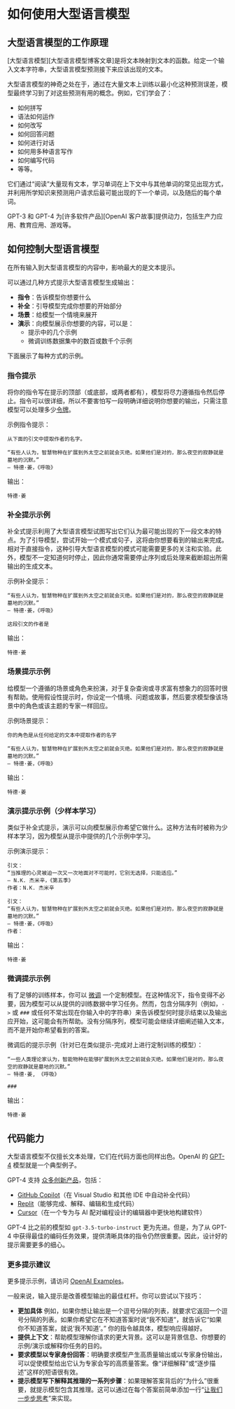 # 如何使用大型语言模型

## 大型语言模型的工作原理

[大型语言模型][大型语言模型博客文章]是将文本映射到文本的函数。给定一个输入文本字符串，大型语言模型预测接下来应该出现的文本。

大型语言模型的神奇之处在于，通过在大量文本上训练以最小化这种预测误差，模型最终学习到了对这些预测有用的概念。例如，它们学会了：

- 如何拼写
- 语法如何运作
- 如何改写
- 如何回答问题
- 如何进行对话
- 如何用多种语言写作
- 如何编写代码
- 等等。

它们通过“阅读”大量现有文本，学习单词在上下文中与其他单词的常见出现方式，并利用所学知识来预测用户请求后最可能出现的下一个单词，以及随后的每个单词。

GPT-3 和 GPT-4 为[许多软件产品][OpenAI 客户故事]提供动力，包括生产力应用、教育应用、游戏等。

## 如何控制大型语言模型

在所有输入到大型语言模型的内容中，影响最大的是文本提示。

可以通过几种方式提示大型语言模型生成输出：

- **指令**：告诉模型你想要什么
- **补全**：引导模型完成你想要的开始部分
- **场景**：给模型一个情境来展开
- **演示**：向模型展示你想要的内容，可以是：
  - 提示中的几个示例
  - 微调训练数据集中的数百或数千个示例

下面展示了每种方式的示例。

### 指令提示

将你的指令写在提示的顶部（或底部，或两者都有），模型将尽力遵循指令然后停止。指令可以很详细，所以不要害怕写一段明确详细说明你想要的输出，只需注意模型可以处理多少[令牌](https://help.openai.com/en/articles/4936856-what-are-tokens-and-how-to-count-them)。

示例指令提示：

```text
从下面的引文中提取作者的名字。

“有些人认为，智慧物种在扩展到外太空之前就会灭绝。如果他们是对的，那么夜空的寂静就是墓地的沉默。”
― 特德·姜，《呼吸》
```

输出：

```text
特德·姜
```

### 补全提示示例

补全式提示利用了大型语言模型试图写出它们认为最可能出现的下一段文本的特点。为了引导模型，尝试开始一个模式或句子，这将由你想要看到的输出来完成。相对于直接指令，这种引导大型语言模型的模式可能需要更多的关注和实验。此外，模型不一定知道何时停止，因此你通常需要停止序列或后处理来截断超出所需输出的生成文本。

示例补全提示：

```text
“有些人认为，智慧物种在扩展到外太空之前就会灭绝。如果他们是对的，那么夜空的寂静就是墓地的沉默。”
― 特德·姜，《呼吸》

这段引文的作者是
```

输出：

```text
特德·姜
```

### 场景提示示例

给模型一个遵循的场景或角色来扮演，对于复杂查询或寻求富有想象力的回答时很有帮助。使用假设性提示时，你设定一个情境、问题或故事，然后要求模型像该场景中的角色或该主题的专家一样回应。

示例场景提示：

```text
你的角色是从任何给定的文本中提取作者的名字

“有些人认为，智慧物种在扩展到外太空之前就会灭绝。如果他们是对的，那么夜空的寂静就是墓地的沉默。”
― 特德·姜，《呼吸》
```

输出：

```text
特德·姜
```

### 演示提示示例（少样本学习）

类似于补全式提示，演示可以向模型展示你希望它做什么。这种方法有时被称为少样本学习，因为模型从提示中提供的几个示例中学习。

示例演示提示：

```text
引文：
“当推理的心灵被迫一次又一次地面对不可能时，它别无选择，只能适应。”
― N.K. 杰米辛，《第五季》
作者：N.K. 杰米辛

引文：
“有些人认为，智慧物种在扩展到外太空之前就会灭绝。如果他们是对的，那么夜空的寂静就是墓地的沉默。”
― 特德·姜，《呼吸》
作者：
```

输出：

```text
特德·姜
```

### 微调提示示例
有了足够的训练样本，你可以 [微调][Fine Tuning Docs] 一个定制模型。在这种情况下，指令变得不必要，因为模型可以从提供的训练数据中学习任务。然而，包含分隔序列（例如，`->` 或 `###` 或任何不常出现在你输入中的字符串）来告诉模型何时提示结束以及输出应开始，这可能会有所帮助。没有分隔序列，模型可能会继续详细阐述输入文本，而不是开始你希望看到的答案。

微调后的提示示例（针对已在类似提示-完成对上进行定制训练的模型）：

```text
“一些人类理论家认为，智能物种在能够扩展到外太空之前就会灭绝。如果他们是对的，那么夜空的寂静就是墓地的沉默。”
― 特德·姜, 《呼吸》

###

```

输出：

```text
特德·姜
```

## 代码能力

大型语言模型不仅擅长文本处理，它们在代码方面也同样出色。OpenAI 的 [GPT-4][GPT-4 and GPT-4 Turbo] 模型就是一个典型例子。

GPT-4 支持 [众多创新产品][OpenAI Customer Stories]，包括：

- [GitHub Copilot]（在 Visual Studio 和其他 IDE 中自动补全代码）
- [Replit](https://replit.com/)（能够完成、解释、编辑和生成代码）
- [Cursor](https://cursor.sh/)（在一个专为与 AI 配对编程设计的编辑器中更快地构建软件）

GPT-4 比之前的模型如 `gpt-3.5-turbo-instruct` 更为先进。但是，为了从 GPT-4 中获得最佳的编码任务效果，提供清晰具体的指令仍然很重要。因此，设计好的提示需要更多的细心。

### 更多提示建议

更多提示示例，请访问 [OpenAI Examples][OpenAI Examples]。

一般来说，输入提示是改善模型输出的最佳杠杆。你可以尝试以下技巧：

- **更加具体** 例如，如果你想让输出是一个逗号分隔的列表，就要求它返回一个逗号分隔的列表。如果你希望它在不知道答案时说“我不知道”，就告诉它“如果你不知道答案，就说‘我不知道’。” 你的指令越具体，模型响应得越好。
- **提供上下文**：帮助模型理解你请求的更大背景。这可以是背景信息、你想要的示例/演示或解释你任务的目的。
- **要求模型以专家身份回答**：明确要求模型产生高质量输出或以专家身份输出，可以促使模型给出它认为专家会写的高质量答案。像“详细解释”或“逐步描述”这样的短语很有效。
- **提示模型写下解释其推理的一系列步骤**：如果理解答案背后的“为什么”很重要，就提示模型包含其推理。这可以通过在每个答案前简单添加一行“[让我们一步步思考](https://arxiv.org/abs/2205.11916)”来实现。

[Fine Tuning Docs]: https://platform.openai.com/docs/guides/fine-tuning
[OpenAI Customer Stories]: https://openai.com/customer-stories
[Large language models Blog Post]: https://openai.com/research/better-language-models
[GitHub Copilot]: https://github.com/features/copilot/
[GPT-4 and GPT-4 Turbo]: https://platform.openai.com/docs/models/gpt-4-and-gpt-4-turbo
[GPT3 Apps Blog Post]: https://openai.com/blog/gpt-3-apps/
[OpenAI Examples]: https://platform.openai.com/examples